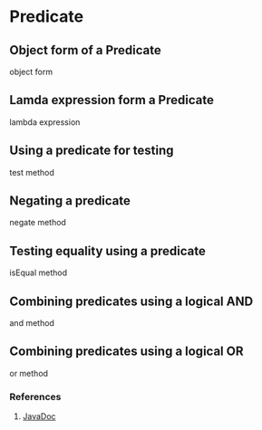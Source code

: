 # Predicate

## Object form of a Predicate

object form

## Lamda expression form a Predicate

lambda expression

## Using a predicate for testing

test method

## Negating a predicate

negate method

## Testing equality using a predicate

isEqual method

## Combining predicates using a logical AND

and method

## Combining predicates using a logical OR

or method

### References

1. [JavaDoc](https://docs.oracle.com/en/java/javase/16/docs/api/java.base/java/util/function/Predicate.html)
